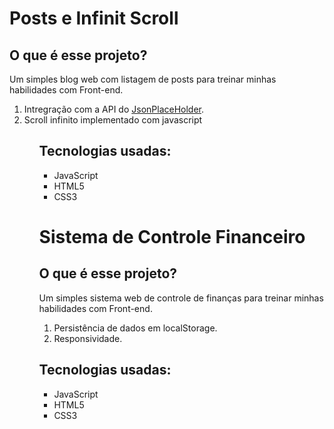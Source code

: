 <h1>Posts e Infinit Scroll</h1>
<h2>O que é esse projeto?</h2>
<p>Um simples blog web com listagem de posts para treinar minhas habilidades com Front-end.</p>
<ol>
  <li>Intregração com a API do <a href="https://jsonplaceholder.typicode.com/">JsonPlaceHolder</a>.</li>
  <li>Scroll infinito implementado com javascript</li>
<ol>

<h2>Tecnologias usadas:</h2>
<ul>
  <li>JavaScript</li>
  <li>HTML5</li>
  <li>CSS3</li>
</ul>

  <h1>Sistema de Controle Financeiro</h1>
<h2>O que é esse projeto?</h2>
<p>Um simples sistema web de controle de finanças para treinar minhas habilidades com Front-end.</p>
<ol>
  <li>Persistência de dados em localStorage.</li>
  <li>Responsividade.</li>
</ol>

<h2>Tecnologias usadas:</h2>
<ul>
  <li>JavaScript</li>
  <li>HTML5</li>
  <li>CSS3</li>
</ul>
